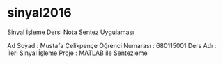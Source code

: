 # sinyal2016
Sinyal İşleme Dersi Nota Sentez Uygulaması

Ad Soyad : Mustafa Çelikpençe
Öğrenci Numarası : 680115001
Ders Adı : İleri Sinyal İşleme 
Proje : MATLAB ile Sentezleme
